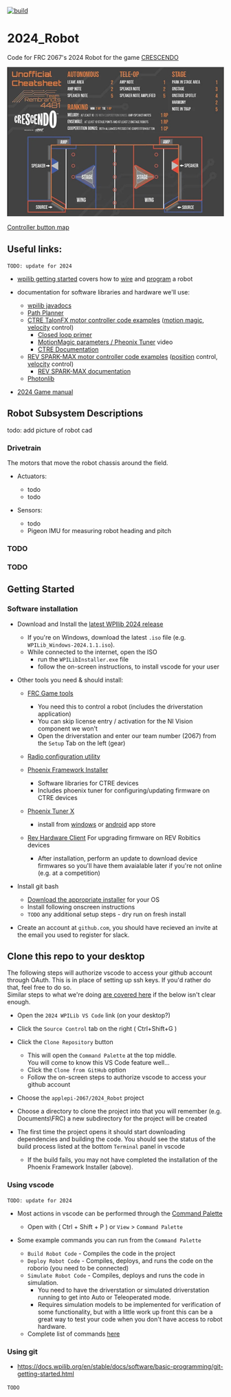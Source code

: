 [![build](https://github.com/applepi-2067/2023_Robot/actions/workflows/build.yml/badge.svg)](https://github.com/applepi-2067/2023_Robot/actions/workflows/build.yml)

# 2024_Robot

Code for FRC 2067's 2024 Robot for the game [CRESCENDO](https://www.youtube.com/watch?v=9keeDyFxzY4)

![cheat_sheet](img/cheat_sheet.jpg)

[Controller button map](#TODO)

## Useful links:

`TODO: update for 2024`

  * [wpilib getting started](https://docs.wpilib.org/en/latest/index.html)
    covers how to [wire](https://docs.wpilib.org/en/latest/docs/zero-to-robot/step-1/how-to-wire-a-robot.html) and [program](https://docs.wpilib.org/en/latest/docs/zero-to-robot/step-2/index.html) a robot

  * documentation for software libraries and hardware we'll use:
    * [wpilib javadocs](https://github.wpilib.org/allwpilib/docs/release/java/index.html)
    * [Path Planner](https://pathplanner.dev/home.html)
    * [CTRE TalonFX motor controller code examples](https://github.com/CrossTheRoadElec/Phoenix-Examples-Languages/tree/master/Java%20Talon%20FX%20(Falcon%20500)) ([motion magic](https://github.com/CrossTheRoadElec/Phoenix-Examples-Languages/tree/master/Java%20Talon%20FX%20(Falcon%20500)/MotionMagic), [velocity](https://github.com/CrossTheRoadElec/Phoenix-Examples-Languages/tree/master/Java%20Talon%20FX%20(Falcon%20500)/VelocityClosedLoop) control)
      * [Closed loop primer](https://v5.docs.ctr-electronics.com/en/stable/ch16_ClosedLoop.html)
      * [MotionMagic parameters / Pheonix Tuner](https://youtu.be/1b0BAV2jBd8) video
      * [CTRE Documentation](https://v5.docs.ctr-electronics.com/en/stable/index.html)
    * [REV SPARK-MAX motor controller code examples](https://github.com/REVrobotics/SPARK-MAX-Examples/tree/master/Java) ([position](https://github.com/REVrobotics/SPARK-MAX-Examples/tree/master/Java/Position%20Closed%20Loop%20Control) control, [velocity](https://github.com/REVrobotics/SPARK-MAX-Examples/tree/master/Java/Velocity%20Closed%20Loop%20Control) control)
      * [REV SPARK-MAX documentation](https://docs.revrobotics.com/sparkmax/)
    * [Photonlib](https://docs.photonvision.org/en/latest/docs/programming/photonlib/adding-vendordep.html)
  * [2024 Game manual](https://firstfrc.blob.core.windows.net/frc2024/Manual/2024GameManual.pdf)

## Robot Subsystem Descriptions

todo: add picture of robot cad

### Drivetrain

The motors that move the robot chassis around the field.

  * Actuators:
    * todo
	* todo

  * Sensors:
    * todo
    * Pigeon IMU for measuring robot heading and pitch

### TODO

### TODO

## Getting Started

### Software installation

* Download and Install the [latest WPIlib 2024 release](https://github.com/wpilibsuite/allwpilib/releases)
  
  * If you're on Windows, download the latest `.iso` file (e.g. `WPILib_Windows-2024.1.1.iso`).
  * While connected to the internet, open the ISO
    * run the `WPILibInstaller.exe` file
    * follow the on-screen instructions, to install vscode for your user

* Other tools you need & should install:
  * [FRC Game tools](https://www.ni.com/en-us/support/downloads/drivers/download.frc-game-tools.html) 
    * You need this to control a robot (includes the driverstation application)
    * You can skip license entry / activation for the NI Vision component we won't 
    * Open the driverstation and enter our team number (2067) from the `Setup` Tab on the left (gear) 
  * [Radio configuration utility](https://firstfrc.blob.core.windows.net/frc2023/Radio/FRC_Radio_Configuration_23_0_2.zip)
  * [Phoenix Framework Installer](https://store.ctr-electronics.com/software/)
    * Software libraries for CTRE devices
    * Includes phoenix tuner for configuring/updating firmware on CTRE devices 
  * [Phoenix Tuner X](https://v6.docs.ctr-electronics.com/en/stable/docs/tuner/index.html)
    * install from [windows](https://apps.microsoft.com/detail/9NVV4PWDW27Z?hl=en-us&gl=US) 
      or [android](https://play.google.com/store/apps/details?id=com.ctre.phoenix_tuner) app store
  * [Rev Hardware Client](https://docs.revrobotics.com/rev-hardware-client/)
    For upgrading firmware on REV Robitics devices

    * After installation, perform an update to download device firmwares so you'll have them avaialable later if you're not online (e.g. at a competition)
 
* Install git bash

  * [Download the appropriate installer](https://git-scm.com/downloads) for your OS
  * Install following onscreen instructions
  * `TODO` any additional setup steps - dry run on fresh install 

* Create an account at `github.com`, you should have recieved an invite at the email you used to register for slack.

## Clone this repo to your desktop
The following steps will authorize vscode to access your github account through OAuth.
This is in place of setting up ssh keys. If you'd rather do that, feel free to do so.     
Similar steps to what we're doing [are covered here](https://adamtheautomator.com/visual-studio-code-github-setup/#Cloning_a_GitHub_Repository) if the below isn't clear enough.

  * Open the `2024 WPILib VS Code` link (on your desktop?)
  * Click the `Source Control` tab on the right ( Ctrl+Shift+G )
  * Click the `Clone Repository` button 
    * This will open the `Command Palette` at the top middle.   
      You will come to know this VS Code feature well...
    * Click the `Clone from GitHub` option
    * Follow the on-screen steps to authorize vscode to access your github account

  * Choose the `applepi-2067/2024_Robot` project

  * Choose a directory to clone the project into that you will remember (e.g. Documents\FRC\)
    a new subdirectory for the project will be created

  * The first time the project opens it should start downloading dependencies and building the code. 
    You should see the status of the build process listed at the bottom `Terminal` panel in vscode
    * If the build fails, you may not have completed the installation of the Phoenix Framework Installer (above).

### Using vscode

`TODO: update for 2024`

* Most actions in vscode can be performed through the [Command Palette](https://docs.wpilib.org/en/stable/docs/software/vscode-overview/vscode-basics.html#command-palette)
  * Open with ( Ctrl + Shift + P ) or `View` > `Command Palette`

* Some example commands you can run from the `Command Palette`
  * `Build Robot Code` - Compiles the code in the project
  * `Deploy Robot Code` - Compiles, deploys, and runs the code on the roborio (you need to be connected)
  * `Simulate Robot Code` - Compiles, deploys and runs the code in simulation.
    * You need to have the driverstation or simulated driverstation running to get into Auto or Teleoperated mode.
    * Requires simulation models to be implemented for verification of some functionality, but with a little work up front
      this can be a great way to test your code when you don't have access to robot hardware.
  * Complete list of commands [here](https://docs.wpilib.org/en/stable/docs/software/vscode-overview/wpilib-commands-vscode.html)


### Using git

  * https://docs.wpilib.org/en/stable/docs/software/basic-programming/git-getting-started.html

  `TODO`
  